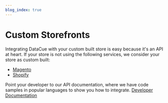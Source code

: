 ```yaml
---
blog_index: true
---
```


# Custom Storefronts

Integrating DataCue with your custom built store is easy because it's an API at heart. If your store is not using the following services, we consider your store as custom built:

- [Magento](/magento/)
- [Shopify](/shopify/)

Point your developer to our API documentation, where we have code samples in popular languages to show you how to integrate.
[Developer Documentation](https://developer.datacue.co/)